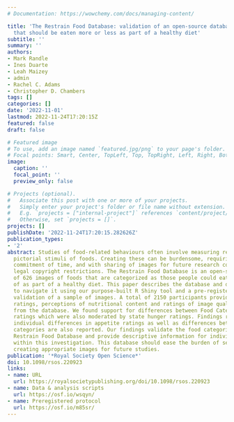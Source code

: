 ```yaml
---
# Documentation: https://wowchemy.com/docs/managing-content/

title: 'The Restrain Food Database: validation of an open-source database of foods
  that should be eaten more or less as part of a healthy diet'
subtitle: ''
summary: ''
authors:
- Mark Randle
- Ines Duarte
- Leah Maizey
- admin
- Rachel C. Adams
- Christopher D. Chambers
tags: []
categories: []
date: '2022-11-01'
lastmod: 2022-11-24T17:20:15Z
featured: false
draft: false

# Featured image
# To use, add an image named `featured.jpg/png` to your page's folder.
# Focal points: Smart, Center, TopLeft, Top, TopRight, Left, Right, BottomLeft, Bottom, BottomRight.
image:
  caption: ''
  focal_point: ''
  preview_only: false

# Projects (optional).
#   Associate this post with one or more of your projects.
#   Simply enter your project's folder or file name without extension.
#   E.g. `projects = ["internal-project"]` references `content/project/deep-learning/index.md`.
#   Otherwise, set `projects = []`.
projects: []
publishDate: '2022-11-24T17:20:15.282626Z'
publication_types:
- '2'
abstract: Studies of food-related behaviours often involve measuring responses to
  pictorial stimuli of foods. Creating these can be burdensome, requiring a significant
  commitment of time, and with sharing of images for future research constrained by
  legal copyright restrictions. The Restrain Food Database is an open-source database
  of 626 images of foods that are categorized as those people could eat more or less
  of as part of a healthy diet. This paper describes the database and details how
  to navigate it using our purpose-built R Shiny tool and a pre-registered online
  validation of a sample of images. A total of 2150 participants provided appetitive
  ratings, perceptions of nutritional content and ratings of image quality for images
  from the database. We found support for differences between Food Category on appetitive
  ratings which were also moderated by state hunger ratings. Findings relating to
  individual differences in appetite ratings as well as differences between BMI weight
  categories are also reported. Our findings validate the food categorization in the
  Restrain Food Database and provide descriptive information for individual images
  within this investigation. This database should ease the burden of selecting and
  creating appropriate images for future studies.
publication: '*Royal Society Open Science*'
doi: 10.1098/rsos.220923
links:
- name: URL
  url: https://royalsocietypublishing.org/doi/10.1098/rsos.220923
- name: Data & analysis scripts
  url: https://osf.io/wsqyn/
- name: Preregistered protocol
  url: https://osf.io/m85sr/
---
```

